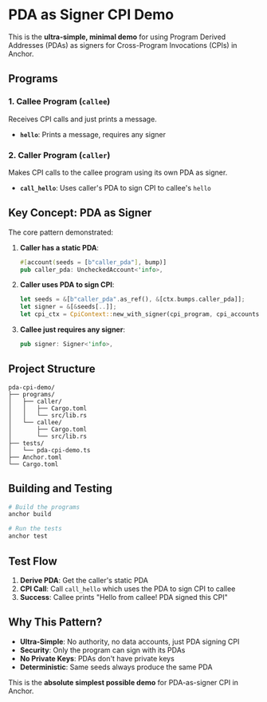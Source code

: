 # PDA as Signer CPI Demo

This is the **ultra-simple, minimal demo** for using Program Derived Addresses (PDAs) as signers for Cross-Program Invocations (CPIs) in Anchor.

## Programs

### 1. Callee Program (`callee`)
Receives CPI calls and just prints a message.

- **`hello`**: Prints a message, requires any signer

### 2. Caller Program (`caller`)
Makes CPI calls to the callee program using its own PDA as signer.

- **`call_hello`**: Uses caller's PDA to sign CPI to callee's `hello`

## Key Concept: PDA as Signer

The core pattern demonstrated:

1. **Caller has a static PDA**:
   ```rust
   #[account(seeds = [b"caller_pda"], bump)]
   pub caller_pda: UncheckedAccount<'info>,
   ```

2. **Caller uses PDA to sign CPI**:
   ```rust
   let seeds = &[b"caller_pda".as_ref(), &[ctx.bumps.caller_pda]];
   let signer = &[&seeds[..]];
   let cpi_ctx = CpiContext::new_with_signer(cpi_program, cpi_accounts, signer);
   ```

3. **Callee just requires any signer**:
   ```rust
   pub signer: Signer<'info>,
   ```

## Project Structure

```
pda-cpi-demo/
├── programs/
│   ├── caller/
│   │   ├── Cargo.toml
│   │   └── src/lib.rs
│   └── callee/
│       ├── Cargo.toml
│       └── src/lib.rs
├── tests/
│   └── pda-cpi-demo.ts
├── Anchor.toml
└── Cargo.toml
```

## Building and Testing

```bash
# Build the programs
anchor build

# Run the tests
anchor test
```

## Test Flow

1. **Derive PDA**: Get the caller's static PDA
2. **CPI Call**: Call `call_hello` which uses the PDA to sign CPI to callee
3. **Success**: Callee prints "Hello from callee! PDA signed this CPI"

## Why This Pattern?

- **Ultra-Simple**: No authority, no data accounts, just PDA signing CPI
- **Security**: Only the program can sign with its PDAs
- **No Private Keys**: PDAs don't have private keys
- **Deterministic**: Same seeds always produce the same PDA

This is the **absolute simplest possible demo** for PDA-as-signer CPI in Anchor. 
